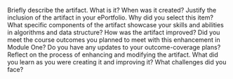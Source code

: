 Briefly describe the artifact. What is it? When was it created?
Justify the inclusion of the artifact in your ePortfolio. Why did you select this item? What specific components of the artifact showcase your skills and abilities in algorithms and data structure? How was the artifact improved?
Did you meet the course outcomes you planned to meet with this enhancement in Module One? Do you have any updates to your outcome-coverage plans?
Reflect on the process of enhancing and modifying the artifact. What did you learn as you were creating it and improving it? What challenges did you face?
